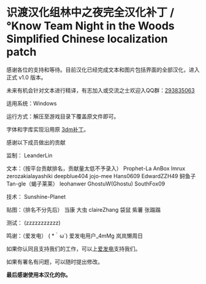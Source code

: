# 识渡汉化组林中之夜完全汉化补丁 / °Know Team Night in the Woods Simplified Chinese localization patch

感谢各位的支持和等待。目前汉化已经完成文本和图片包括界面的全部汉化，进入正式 v1.0 版本。

未来有机会针对文本进行精译，有志加入或交流之士欢迎入QQ群：[293835063](https://jq.qq.com/?_wv=1027&k=njIfEiwE)

适用系统：Windows

运行方式：解压至游戏目录下覆盖原文件即可。

字体和字库实现沿用原 [3dm补丁](https://dl.3dmgame.com/patch/105604.html)。

感谢以下成员做出的贡献

监制：
LeanderLin

文本：（按平台贡献排名，贡献量太低不予录入）
Prophet-La
AnBox
lmrux
zerozakialayashiki
deepblue404
 jojo-mee
Hans0609
EdwardZZH49
鲟鱼子
Tan-gle（蝎子莱莱）
leohanwer
GhostuW(Ghostu)
SouthFox09

技术：
Sunshine-Planet

贴图：（排名不分先后）
当康
大虫
claireZhang
袋鼠
紫薯
张蹋蹋

测试：
(zzzzzzzzzzz)

鸣谢：（爱发电）
 ( *｀ω´)
爱发电用户_4mMg
岚岚懒周日

如果你认同且支持我们的工作，可以上[爱发电](https://afdian.net/a/KnowTeam)支持我们。

如果有署名有问题，可以随时提出修改。

**最后感谢使用本汉化的你。**
